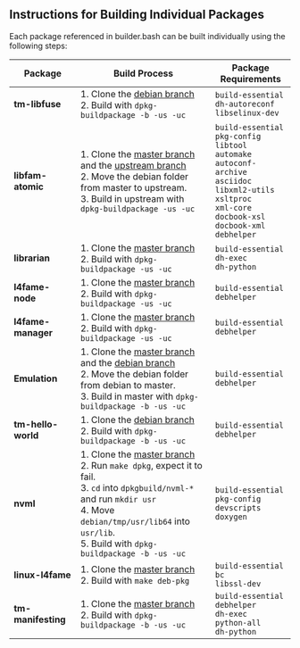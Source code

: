 ## Instructions for Building Individual Packages

Each package referenced in builder.bash can be built individually using the following steps:


| Package | Build Process | Package Requirements |
| --- | --- | --- |
| **tm-libfuse** | 1. Clone the [debian branch](https://github.com/FabricAttachedMemory/tm-libfuse.git)<br>2. Build with `dpkg-buildpackage -b -us -uc` | `build-essential`<br>`dh-autoreconf`<br>`libselinux-dev` |
| **libfam-atomic** | 1. Clone the [master branch](https://github.com/FabricAttachedMemory/libfam-atomic.git) and the [upstream branch](https://github.com/FabricAttachedMemory/libfam-atomic/tree/upstream)<br>2. Move the debian folder from master to upstream.<br>3. Build in upstream with `dpkg-buildpackage -us -uc` | `build-essential`<br>`pkg-config`<br>`libtool`<br>`automake`<br>`autoconf-archive`<br>`asciidoc`<br>`libxml2-utils`<br>`xsltproc`<br>`xml-core`<br>`docbook-xsl`<br>`docbook-xml`<br>`debhelper` |
| **librarian** | 1. Clone the [master branch](https://github.com/FabricAttachedMemory/tm-librarian.git)<br>2. Build with `dpkg-buildpackage -us -uc`  | `build-essential`<br>`dh-exec`<br>`dh-python` |
| **l4fame-node** | 1. Clone the [master branch](https://github.com/FabricAttachedMemory/l4fame-node.git)<br>2. Build with `dpkg-buildpackage -us -uc` | `build-essential`<br>`debhelper` |
| **l4fame-manager** | 1. Clone the [master branch](https://github.com/FabricAttachedMemory/l4fame-manager.git)<br>2. Build with `dpkg-buildpackage -us -uc` | `build-essential`<br>`debhelper` |
| **Emulation** | 1. Clone the [master branch](https://github.com/FabricAttachedMemory/Emulation.git) and the [debian branch](https://github.com/FabricAttachedMemory/Emulation/tree/debian)<br>2. Move the debian folder from debian to master.<br>3. Build in master with `dpkg-buildpackage -b -us -uc` | `build-essential`<br>`debhelper` |
| **tm-hello-world** | 1. Clone the [debian branch](https://github.com/FabricAttachedMemory/tm-hello-world/tree/debian)<br>2. Build with `dpkg-buildpackage -b -us -uc` | `build-essential`<br>`debhelper` |
| **nvml** | 1. Clone the [master branch](https://github.com/FabricAttachedMemory/nvml.git)<br>2. Run `make dpkg`, expect it to fail.<br>3. `cd` into `dpkgbuild/nvml-*` and run `mkdir usr`<br>4. Move `debian/tmp/usr/lib64` into `usr/lib`.<br>5. Build with `dpkg-buildpackage -b -us -uc` | `build-essential`<br>`pkg-config`<br>`devscripts`<br>`doxygen` |
| **linux-l4fame** | 1. Clone the [master branch](https://github.com/FabricAttachedMemory/linux-l4fame.git)<br>2. Build with `make deb-pkg` | `build-essential`<br>`bc`<br>`libssl-dev` |
| **tm-manifesting** | 1. Clone the [master branch](https://github.com/FabricAttachedMemory/tm-manifesting.git)<br>2. Build with `dpkg-buildpackage -b -us -uc` | `build-essential`<br>`debhelper`<br>`dh-exec`<br>`python-all`<br>`dh-python` |
